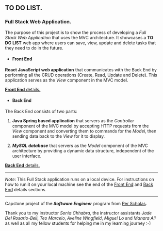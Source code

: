 ## TO DO LIST.
### Full Stack Web Application.

The purpose of this project is to show the process of developing a *Full Stack Web Application* that uses the MVC architecture. It showcases a **TO DO LIST** web app where users can save, view, update and delete tasks that they need to do in the future. 

* #### Front End ####
**React JavaScript web application** that communicates with the Back End by performing all the CRUD operations (Create, Read, Update and Delete). This application serves as the *View* component in the MVC model. 

[**Front End** details.](https://github.com/hjorozco/to-do-list-full-stack-application/tree/main/to-do-list-front-end) 

* #### Back End ####
The Back End consists of two parts: 

1. **Java Spring based application** that servers as the *Controller* component of the MVC model by accepting HTTP requests from the *View* component and converting them to commands for the *Model*, then sending data back to the *View* for it to display.

2. ***MySQL database*** that servers as the *Model* component of the MVC architecture by providing a dynamic data structure, independent of the user interface.

[**Back End** details.](https://github.com/hjorozco/to-do-list-full-stack-application/tree/main/to-do-list-back-end)

___
*Note*: This Full Stack application runs on a local device. For instructions on how to run it on your local machine see the end of the [Front End](https://github.com/hjorozco/to-do-list-full-stack-application/tree/main/to-do-list-front-end) and [Back End](https://github.com/hjorozco/to-do-list-full-stack-application/tree/main/to-do-list-back-end) details sections.
___
Capstone project of the ***Software Engineer*** program from [Per Scholas](https://perscholas.org/courses/software-engineer/software-engineer-dallas/).

Thank you to my instructor *Sonia Chhabra*, the instructor assistants *Jade Del Rosario-Bell*, *Teo Marcelo*, *Aveline Wingfield*, *Miguel Lo* and *Manara Ali* as well as all my fellow students for helping me in my learning journey :-)

